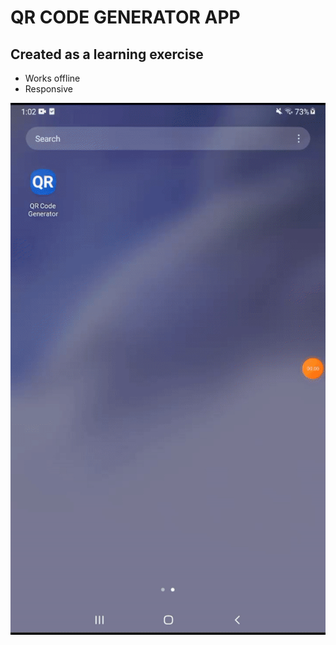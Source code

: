 # QR CODE GENERATOR APP

## Created as a learning exercise

- Works offline
- Responsive

![App Demo](qrcodegen.gif)

